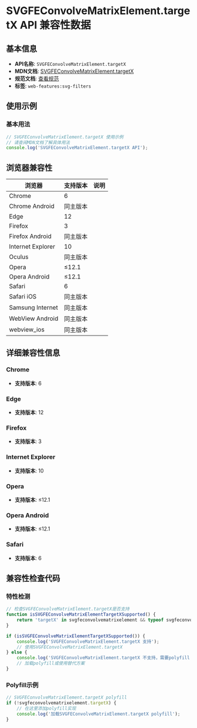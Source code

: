 # SVGFEConvolveMatrixElement.targetX API 兼容性数据

## 基本信息

- **API名称**: `SVGFEConvolveMatrixElement.targetX`
- **MDN文档**: [SVGFEConvolveMatrixElement.targetX](https://developer.mozilla.org/docs/Web/API/SVGFEConvolveMatrixElement/targetX)
- **规范文档**: [查看规范](https://drafts.fxtf.org/filter-effects/#dom-svgfeconvolvematrixelement-targetx)
- **标签**: `web-features:svg-filters`

## 使用示例

### 基本用法

```javascript
// SVGFEConvolveMatrixElement.targetX 使用示例
// 请查阅MDN文档了解具体用法
console.log('SVGFEConvolveMatrixElement.targetX API');
```

## 浏览器兼容性

| 浏览器 | 支持版本 | 说明 |
|--------|----------|------|
| Chrome | 6 |  |
| Chrome Android | 同主版本 |  |
| Edge | 12 |  |
| Firefox | 3 |  |
| Firefox Android | 同主版本 |  |
| Internet Explorer | 10 |  |
| Oculus | 同主版本 |  |
| Opera | ≤12.1 |  |
| Opera Android | ≤12.1 |  |
| Safari | 6 |  |
| Safari iOS | 同主版本 |  |
| Samsung Internet | 同主版本 |  |
| WebView Android | 同主版本 |  |
| webview_ios | 同主版本 |  |

## 详细兼容性信息

### Chrome

- **支持版本**: 6

### Edge

- **支持版本**: 12

### Firefox

- **支持版本**: 3

### Internet Explorer

- **支持版本**: 10

### Opera

- **支持版本**: ≤12.1

### Opera Android

- **支持版本**: ≤12.1

### Safari

- **支持版本**: 6

## 兼容性检查代码

### 特性检测

```javascript
// 检查SVGFEConvolveMatrixElement.targetX是否支持
function isSVGFEConvolveMatrixElementTargetXSupported() {
    return 'targetX' in svgfeconvolvematrixelement && typeof svgfeconvolvematrixelement.targetX === 'function';
}

if (isSVGFEConvolveMatrixElementTargetXSupported()) {
    console.log('SVGFEConvolveMatrixElement.targetX 支持');
    // 使用SVGFEConvolveMatrixElement.targetX
} else {
    console.log('SVGFEConvolveMatrixElement.targetX 不支持，需要polyfill');
    // 加载polyfill或使用替代方案
}
```

### Polyfill示例

```javascript
// SVGFEConvolveMatrixElement.targetX polyfill
if (!svgfeconvolvematrixelement.targetX) {
    // 在这里添加polyfill实现
    console.log('加载SVGFEConvolveMatrixElement.targetX polyfill');
}
```

